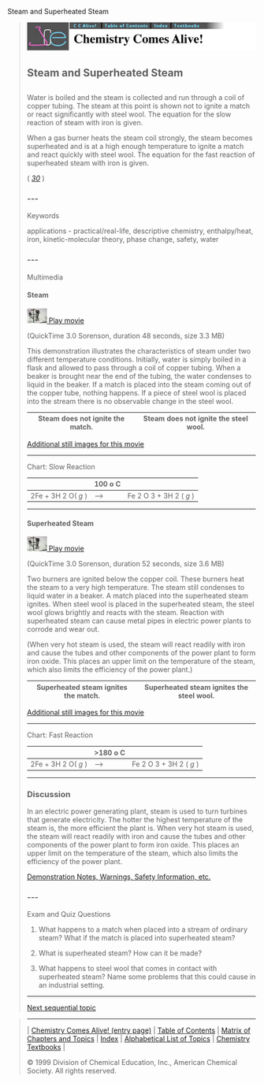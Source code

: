 





 Steam and Superheated Steam
 



> ![Chemistry Comes Alive!](ccahead.gif)
> 
> 
> 
> 
> 
> 
> 
> 
> 
> ## Steam and Superheated Steam
> 
> 
> 
> 
> 
> ## 
> 
> 
> 
> 
> 
>  Water is boiled and the steam is collected and run through a coil of copper tubing. 
The steam at this point is shown not to ignite a match or react significantly with steel wool. 
The equation for the slow reaction of steam with iron is given.
>  
> 
> 
> 
>  When a gas burner heats the steam coil strongly, the steam becomes superheated 
and is at a high enough temperature to ignite a match and react quickly with steel wool. 
The equation for the fast reaction of superheated steam with iron is given.
>  
> 
> 
> 
> 
> 
> 
>  (
>  [*30*](CRED30.HTM)
>  )
>  
> 
> 
> 
> 
> ### ---
> 
> 
>  Keywords
> 
> 
> 
> 
>  applications - practical/real-life, descriptive chemistry, enthalpy/heat, 
iron, kinetic-molecular theory, phase change, safety, water
>  
> 
> 
> 
> 
> ### ---
> 
> 
>  Multimedia
> 
> 
> 
> 
> 
> #### Steam
> 
> 
> 
> 
> 
> [![](0.JPG)
>  Play movie](../../MVHTM/STEAM/STEAM1.HTM) 
> 
> 
> 
>  (QuickTime 3.0 Sorenson, duration 48 seconds, size 3.3 MB)
>  
> 
> 
> 
>  This demonstration illustrates the characteristics of steam under two different temperature conditions. Initially, water is simply boiled in a flask and allowed to pass through a coil of copper tubing. When a beaker is brought near the end of the tubing, the water condenses to liquid in the beaker. If a match is placed into the steam coming out of the copper tube, nothing happens. If a piece of steel wool is placed into the stream there is no observable change in the steel wool.
>  
> 
> 
> 
> 
> 
> 
> 
> | Steam does not ignite the match. | Steam does not ignite the steel wool. |
> | --- | --- |
> 
> 
> 
> 
> 
> 
> [Additional still images
for this movie](../../STHTM/STEAM/STEAM1.HTM) 
> 
> 
> 
> 
> 
> ---
> 
> 
> 
> 
> 
>  Chart: Slow Reaction
>  
> 
> 
> 
> 
> 
> |  | 100  o   C |  |
> | --- | --- | --- |
> | 2Fe + 3H  2   O(  *g*   ) | --> | Fe  2   O  3   + 3H  2   (  *g*   ) |
> 
> 
> 
> 
> 
> 
> 
> 
> ---
> 
> 
> 
> 
> #### Superheated Steam
> 
> 
> 
> 
> 
> [![](0.JPG)
>  Play movie](../../MVHTM/STEAM/STEAM2.HTM) 
> 
> 
> 
>  (QuickTime 3.0 Sorenson, duration 52 seconds, size 3.6 MB)
>  
> 
> 
> 
>  Two burners are ignited below the copper coil. These burners heat the steam to a very high temperature. The steam still condenses to liquid water in a beaker. A match placed into the superheated steam ignites. When steel wool is placed in the superheated steam, the steel wool glows brightly and reacts with the steam. Reaction with superheated steam can cause metal pipes in electric power plants to corrode and wear out.
>  
> 
> 
> 
>  (When very hot steam is used, the steam will react readily with iron and cause the tubes and other components of the power plant to form iron oxide. This places an upper limit on the temperature of the steam, which also limits the efficiency of the power plant.)
>  
> 
> 
> 
> 
> 
> 
> 
> | Superheated steam ignites the match. | Superheated steam ignites the steel wool. |
> | --- | --- |
> 
> 
> 
> 
> 
> 
> [Additional still images
for this movie](../../STHTM/STEAM/STEAM2.HTM) 
> 
> 
> 
> 
> 
> ---
> 
> 
> 
> 
> 
>  Chart: Fast Reaction
>  
> 
> 
> 
> 
> 
> |  | >180  o   C |  |
> | --- | --- | --- |
> | 2Fe + 3H  2   O(  *g*   ) | --> | Fe  2   O  3   + 3H  2   (  *g*   ) |
> 
> 
> 
> 
> 
> 
> 
> 
> ---
> 
> 
> 
> ### Discussion
> 
> 
> 
> 
>  In an electric power generating plant, steam is used to turn turbines that generate electricity.
The hotter the highest temperature of the steam is, the more efficient the plant is.
When very hot steam is used, the steam will react readily with iron 
and cause the tubes and other components of the power plant to form iron oxide. 
This places an upper limit on the temperature of the steam, 
which also limits the efficiency of the power plant.
>  
> 
> 
> 
> 
> 
> 
> [Demonstration Notes, Warnings, Safety Information, etc.](SAFETY.HTM) 
> 
> 
> 
> 
> 
> ### ---
> 
> 
>  Exam and Quiz Questions
> 
> 
> 
> 
>  1. What happens to a match when placed into a stream of ordinary steam? What if the match is placed into superheated steam?
>  
> 
> 
> 
>  2. What is superheated steam? How can it be made?
>  
> 
> 
> 
>  3. What happens to steel wool that comes in contact with superheated steam? Name some problems that this could cause in an industrial setting.
>  
> 
> 
> 
> 
> 
> 
> ---
> 
> 
> 
> 
> [Next sequential topic](../../MAIN/CANHEAT/PAGE1.HTM)



> ---
> 
> 
>  |
>  [Chemistry Comes Alive! (entry page)](../../INDEX.HTM) 
>  |
>  [Table of Contents](../../CONTENTS.HTM) 
>  |
>  [Matrix of Chapters and Topics](../../MATRIX.HTM) 
>  |
>  [Index](../../WORDS.HTM) 
>  |
>  [Alphabetical List of Topics](../../ALPHATOP.HTM) 
>  |
>  [Chemistry Textbooks](../../BOOKS.HTM) 
>  |
>  
>  © 1999 Division of Chemical Education, Inc.,
American Chemical Society. All rights reserved.





